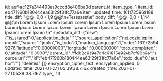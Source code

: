 id: aef4ac127a344493aa9cccd8e406ba3d
parent_id: 
item_type: 1
item_id: eb471960b180444ea63f29f31fc77a6e
item_updated_time: 1611725969188
title_diff: "@@ -0,0 +1,9 @@\\n+Tesssssst\\n"
body_diff: "@@ -0,0 +1,144 @@\\n+Lorem Ipsum Lorem Ipsum Lorem Ipsum Lorem Ipsum Lorem Ipsum Lorem Ipsum Lorem Ipsum Lorem Ipsum Lorem Ipsum Lorem Ipsum Lorem Ipsum Lorem Ipsum \\n"
metadata_diff: {"new":{"is_shared":0,"application_data":"","source_application":"net.cozic.joplin-mobile","source":"joplin","is_todo":0,"markup_language":1,"order":1611725949276,"latitude":"0.00000000","longitude":"0.00000000","todo_completed":0,"altitude":"0.0000","parent_id":"ffdb2c9a9e7d4c91815e92eb7cf80b6e","source_url":"","id":"eb471960b180444ea63f29f31fc77a6e","todo_due":0,"author":""},"deleted":[]}
encryption_cipher_text: 
encryption_applied: 0
updated_time: 2021-01-27T05:39:38.716Z
created_time: 2021-01-27T05:39:38.716Z
type_: 13